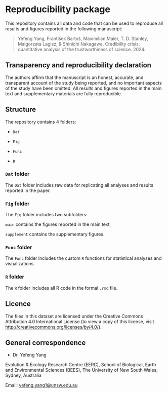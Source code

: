 # Reproducibility package

This repository contains all data and code that can be used to reproduce all results and figures reported in the following manuscript:

> Yefeng Yang, František Bartoš, Maximilian Maier, T. D. Stanley, Malgorzata Lagisz, & Shinichi Nakagawa. Credibility crisis: quantitative analysis of the trustworthiness of science. 2024.

## Transparency and reproducibility declaration

The authors affirm that the manuscript is an honest, accurate, and transparent account of the study being reported, and no important
aspects of the study have been omitted. All results and figures reported in the main text and supplementary materials are fully reproducible.

## Structure

The repository contains 4 folders:

- `Dat`

- `Fig`

- `Func`

- `R`
 
### `Dat` folder

The `Dat` folder includes raw data for replicating all analyses and results reported in the paper.

### `Fig` folder

The `Fig` folder includes two subfolders:

`main` contains the figures reported in the main text,

`supplement` contains the supplementary figures.

### `Func` folder

The `Func` folder includes the custom `R` functions for statistical analyses and visualizations.

### `R` folder

The `R` folder includes all R code in the formal `.rmd` file.

## Licence

The files in this dataset are licensed under the Creative Commons Attribution 4.0 International License (to view a copy of this license, visit http://creativecommons.org/licenses/by/4.0/).

## General correspondence

- Dr. Yefeng Yang

Evolution & Ecology Research Centre (EERC), 
School of Biological, Earth and Environmental Sciences (BEES), 
The University of New South Wales, Sydney, Australia

Email: yefeng.yang1@unsw.edu.au
